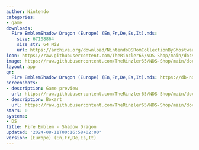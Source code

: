 ```yaml
---
author: Nintendo
categories:
- game
downloads:
  Fire EmblemShadow Dragon (Europe) (En,Fr,De,Es,It).nds:
    size: 67108864
    size_str: 64 MiB
    url: https://archive.org/download/NintendoDSRomCollectionByGhostware/Fire%20EmblemShadow%20Dragon%20%28Europe%29%20%28En%2CFr%2CDe%2CEs%2CIt%29.nds
icon: https://raw.githubusercontent.com/TheRinzler65/NDS-Shop/main/docs/assets/images/icons/shadowemblemdragon.png
image: https://raw.githubusercontent.com/TheRinzler65/NDS-Shop/main/docs/assets/images/icons/shadowemblemdragon.png
layout: app
qr:
  Fire EmblemShadow Dragon (Europe) (En,Fr,De,Es,It).nds: https://db-nds-shop.netlify.app/assets/images/qr/fire-emblemshadow-dragon-europe-enfrdeesit-nds.png
screenshots:
- description: Game preview
  url: https://raw.githubusercontent.com/TheRinzler65/NDS-Shop/main/docs/assets/images/screenshots/fireemblemshadowdragon/fireemblemshadowdragon.png
- description: Boxart
  url: https://raw.githubusercontent.com/TheRinzler65/NDS-Shop/main/docs/assets/images/boxart/Fire%20EmblemShadow%20Dragon%20(Europe)%20(En%2CFr%2CDe%2CEs%2CIt).nds.png
stars: 0
systems:
- DS
title: Fire Emblem - Shadow Dragon
updated: '2024-08-11T00:16:58+02:00'
version: (Europe) (En,Fr,De,Es,It)
---
```

